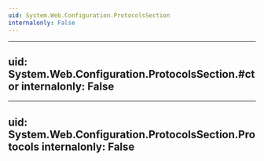 ```yaml
---
uid: System.Web.Configuration.ProtocolsSection
internalonly: False
---
```


---
uid: System.Web.Configuration.ProtocolsSection.#ctor
internalonly: False
---

---
uid: System.Web.Configuration.ProtocolsSection.Protocols
internalonly: False
---
